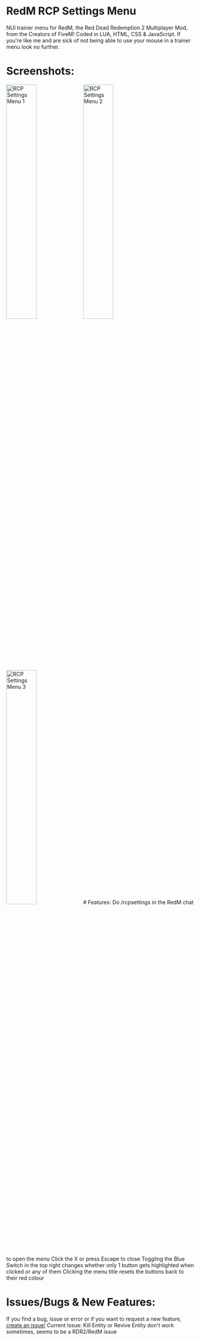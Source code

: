 # RedM RCP Settings Menu
NUI trainer menu for RedM, the Red Dead Redemption 2 Multiplayer Mod, from the Creators of FiveM! Coded in LUA, HTML, CSS &amp; JavaScript.
If you're like me and are sick of not being able to use your mouse in a trainer menu look no further.
# Screenshots:
<div style="display:inline">
<img src="https://www.rcpisawesome.co.uk/dev/RedmRCPsettings/1.png" alt="RCP Settings Menu 1" width="40%">
<img src="https://www.rcpisawesome.co.uk/dev/RedmRCPsettings/2.png" alt="RCP Settings Menu 2" width="40%">
<img src="https://www.rcpisawesome.co.uk/dev/RedmRCPsettings/3.png" alt="RCP Settings Menu 3" width="40%">
</div>
# Features:
Do /rcpsettings in the RedM chat to open the menu
Click the X or press Escape to close
Toggling the Blue Switch in the top right changes whether only 1 button gets highlighted when clicked or any of them
Clicking the menu title resets the buttons back to their red colour

# Issues/Bugs &amp; New Features:
If you find a bug, issue or error or if you want to request a new feature, [create an issue!](https://github.com/RCPisAwesome/RedmRCPsettings/issues)
Current Issue: Kill Entity or Revive Entity don't work sometimes, seems to be a RDR2/RedM issue
